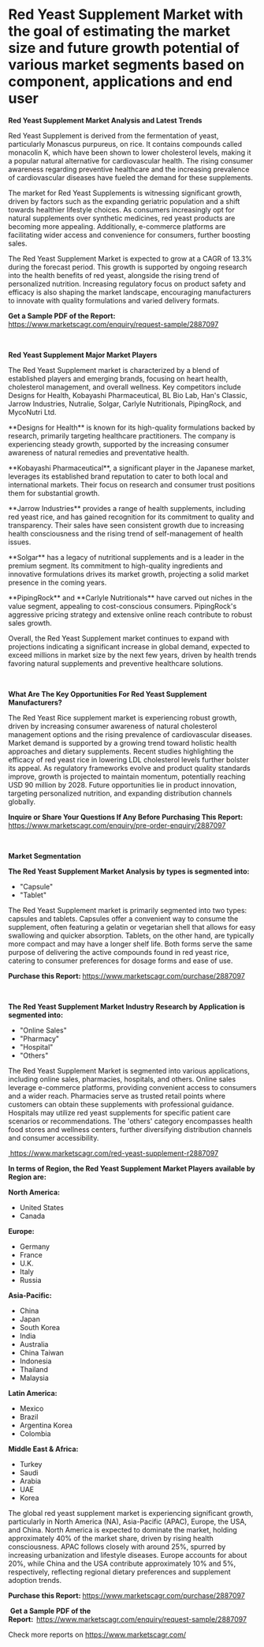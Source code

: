 <p><h1>Red Yeast Supplement Market with the goal of estimating the market size and future growth potential of various market segments based on component, applications and end user</h1></p><p><strong>Red Yeast Supplement Market Analysis and Latest Trends</strong></p>
<p><p>Red Yeast Supplement is derived from the fermentation of yeast, particularly Monascus purpureus, on rice. It contains compounds called monacolin K, which have been shown to lower cholesterol levels, making it a popular natural alternative for cardiovascular health. The rising consumer awareness regarding preventive healthcare and the increasing prevalence of cardiovascular diseases have fueled the demand for these supplements.</p><p>The market for Red Yeast Supplements is witnessing significant growth, driven by factors such as the expanding geriatric population and a shift towards healthier lifestyle choices. As consumers increasingly opt for natural supplements over synthetic medicines, red yeast products are becoming more appealing. Additionally, e-commerce platforms are facilitating wider access and convenience for consumers, further boosting sales.</p><p>The Red Yeast Supplement Market is expected to grow at a CAGR of 13.3% during the forecast period. This growth is supported by ongoing research into the health benefits of red yeast, alongside the rising trend of personalized nutrition. Increasing regulatory focus on product safety and efficacy is also shaping the market landscape, encouraging manufacturers to innovate with quality formulations and varied delivery formats.</p></p>
<p><strong>Get a Sample PDF of the Report:&nbsp;</strong> <a href="https://www.marketscagr.com/enquiry/request-sample/2887097?utm_campaign=2637&utm_medium=2&utm_source=Github&utm_content=ia&utm_term=13032025&utm_id=red-yeast-supplement">https://www.marketscagr.com/enquiry/request-sample/2887097</a></p>
<p>&nbsp;</p>
<p><strong>Red Yeast Supplement Major Market Players</strong></p>
<p><p>The Red Yeast Supplement market is characterized by a blend of established players and emerging brands, focusing on heart health, cholesterol management, and overall wellness. Key competitors include Designs for Health, Kobayashi Pharmaceutical, BL Bio Lab, Han's Classic, Jarrow Industries, Nutralie, Solgar, Carlyle Nutritionals, PipingRock, and MycoNutri Ltd.</p><p>**Designs for Health** is known for its high-quality formulations backed by research, primarily targeting healthcare practitioners. The company is experiencing steady growth, supported by the increasing consumer awareness of natural remedies and preventative health.</p><p>**Kobayashi Pharmaceutical**, a significant player in the Japanese market, leverages its established brand reputation to cater to both local and international markets. Their focus on research and consumer trust positions them for substantial growth.</p><p>**Jarrow Industries** provides a range of health supplements, including red yeast rice, and has gained recognition for its commitment to quality and transparency. Their sales have seen consistent growth due to increasing health consciousness and the rising trend of self-management of health issues.</p><p>**Solgar** has a legacy of nutritional supplements and is a leader in the premium segment. Its commitment to high-quality ingredients and innovative formulations drives its market growth, projecting a solid market presence in the coming years.</p><p>**PipingRock** and **Carlyle Nutritionals** have carved out niches in the value segment, appealing to cost-conscious consumers. PipingRock's aggressive pricing strategy and extensive online reach contribute to robust sales growth.</p><p>Overall, the Red Yeast Supplement market continues to expand with projections indicating a significant increase in global demand, expected to exceed millions in market size by the next few years, driven by health trends favoring natural supplements and preventive healthcare solutions.</p></p>
<p>&nbsp;</p>
<p><strong>What Are The Key Opportunities For Red Yeast Supplement Manufacturers?</strong></p>
<p><p>The Red Yeast Rice supplement market is experiencing robust growth, driven by increasing consumer awareness of natural cholesterol management options and the rising prevalence of cardiovascular diseases. Market demand is supported by a growing trend toward holistic health approaches and dietary supplements. Recent studies highlighting the efficacy of red yeast rice in lowering LDL cholesterol levels further bolster its appeal. As regulatory frameworks evolve and product quality standards improve, growth is projected to maintain momentum, potentially reaching USD 90 million by 2028. Future opportunities lie in product innovation, targeting personalized nutrition, and expanding distribution channels globally.</p></p>
<p><strong>Inquire or Share Your Questions If Any Before Purchasing This Report:</strong> <a href="https://www.marketscagr.com/enquiry/pre-order-enquiry/2887097?utm_campaign=2637&utm_medium=2&utm_source=Github&utm_content=ia&utm_term=13032025&utm_id=red-yeast-supplement">https://www.marketscagr.com/enquiry/pre-order-enquiry/2887097</a></p>
<p>&nbsp;</p>
<p><strong>Market Segmentation</strong></p>
<p><strong>The Red Yeast Supplement Market Analysis by types is segmented into:</strong></p>
<p><ul><li>"Capsule"</li><li>"Tablet"</li></ul></p>
<p><p>The Red Yeast Supplement market is primarily segmented into two types: capsules and tablets. Capsules offer a convenient way to consume the supplement, often featuring a gelatin or vegetarian shell that allows for easy swallowing and quicker absorption. Tablets, on the other hand, are typically more compact and may have a longer shelf life. Both forms serve the same purpose of delivering the active compounds found in red yeast rice, catering to consumer preferences for dosage forms and ease of use.</p></p>
<p><strong>Purchase this Report:&nbsp;</strong><a href="https://www.marketscagr.com/purchase/2887097?utm_campaign=2637&utm_medium=2&utm_source=Github&utm_content=ia&utm_term=13032025&utm_id=red-yeast-supplement">https://www.marketscagr.com/purchase/2887097</a></p>
<p>&nbsp;</p>
<p><strong>The Red Yeast Supplement Market Industry Research by Application is segmented into:</strong></p>
<p><ul><li>"Online Sales"</li><li>"Pharmacy"</li><li>"Hospital"</li><li>"Others"</li></ul></p>
<p><p>The Red Yeast Supplement Market is segmented into various applications, including online sales, pharmacies, hospitals, and others. Online sales leverage e-commerce platforms, providing convenient access to consumers and a wider reach. Pharmacies serve as trusted retail points where customers can obtain these supplements with professional guidance. Hospitals may utilize red yeast supplements for specific patient care scenarios or recommendations. The 'others' category encompasses health food stores and wellness centers, further diversifying distribution channels and consumer accessibility.</p></p>
<p><a href="https://www.marketscagr.com/red-yeast-supplement-r2887097?utm_campaign=2637&utm_medium=2&utm_source=Github&utm_content=ia&utm_term=13032025&utm_id=red-yeast-supplement">&nbsp;https://www.marketscagr.com/red-yeast-supplement-r2887097</a></p>
<p><strong>In terms of Region, the Red Yeast Supplement Market Players available by Region are:</strong></p>
<p>
    <p> <strong> North America: </strong>
        <ul>
            <li>United States</li>
            <li>Canada</li>
        </ul>
        </p> 
    <p> <strong> Europe: </strong>
        <ul>
            <li>Germany</li>
            <li>France</li>
            <li>U.K.</li>
            <li>Italy</li>
            <li>Russia</li>
        </ul>
        </p> 
    <p> <strong> Asia-Pacific: </strong>
        <ul>
            <li>China</li>
            <li>Japan</li>
            <li>South Korea</li>
            <li>India</li>
            <li>Australia</li>
            <li>China Taiwan</li>
            <li>Indonesia</li>
            <li>Thailand</li>
            <li>Malaysia</li>
        </ul>
        </p> 
    <p> <strong> Latin America: </strong>
        <ul>
            <li>Mexico</li>
            <li>Brazil</li>
            <li>Argentina Korea</li>
            <li>Colombia</li>
        </ul>
        </p> 
    <p> <strong> Middle East & Africa: </strong>
        <ul>
            <li>Turkey</li>
            <li>Saudi</li>
            <li>Arabia</li>
            <li>UAE</li>
            <li>Korea</li>
        </ul>
    </p>
    </p>
<p><p>The global red yeast supplement market is experiencing significant growth, particularly in North America (NA), Asia-Pacific (APAC), Europe, the USA, and China. North America is expected to dominate the market, holding approximately 40% of the market share, driven by rising health consciousness. APAC follows closely with around 25%, spurred by increasing urbanization and lifestyle diseases. Europe accounts for about 20%, while China and the USA contribute approximately 10% and 5%, respectively, reflecting regional dietary preferences and supplement adoption trends.</p></p>
<p><strong>Purchase this Report: </strong><a href="https://www.marketscagr.com/purchase/2887097?utm_campaign=2637&utm_medium=2&utm_source=Github&utm_content=ia&utm_term=13032025&utm_id=red-yeast-supplement">https://www.marketscagr.com/purchase/2887097</a></p>
<p>&nbsp;<strong>Get a Sample PDF of the Report:&nbsp;&nbsp;</strong><a href="https://www.marketscagr.com/enquiry/request-sample/2887097?utm_campaign=2637&utm_medium=2&utm_source=Github&utm_content=ia&utm_term=13032025&utm_id=red-yeast-supplement">https://www.marketscagr.com/enquiry/request-sample/2887097</a></p>
<p><strong></strong></p>
<p>Check more reports on <a href="https://www.marketscagr.com/?utm_campaign=2637&utm_medium=2&utm_source=Github&utm_content=ia&utm_term=13032025&utm_id=red-yeast-supplement">https://www.marketscagr.com/</a></p>